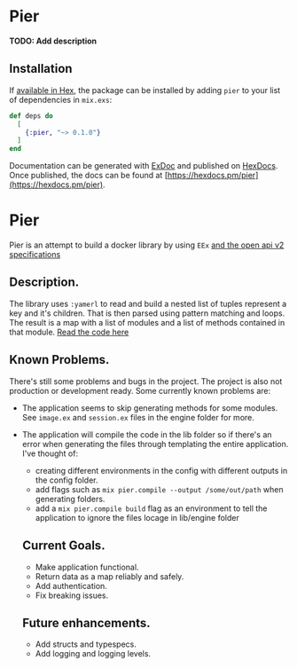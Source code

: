 # Pier

**TODO: Add description**

## Installation

If [available in Hex](https://hex.pm/docs/publish), the package can be installed
by adding `pier` to your list of dependencies in `mix.exs`:

```elixir
def deps do
  [
    {:pier, "~> 0.1.0"}
  ]
end
```

Documentation can be generated with [ExDoc](https://github.com/elixir-lang/ex_doc)
and published on [HexDocs](https://hexdocs.pm). Once published, the docs can
be found at [https://hexdocs.pm/pier](https://hexdocs.pm/pier).


# Pier 
 Pier is an attempt to build a docker library by using `EEx` [and the open api v2 specifications](https://swagger.io/specification/v2/)

## Description.
The library uses `:yamerl` to read and build a nested list of tuples represent a key and it's children. That is then parsed using pattern matching and loops. The result is a map with a list of modules and a list of methods contained in that module. [Read the code here](https://github.com/PabloG6/blob/pier/lib/mix/tasks/compile.pier.ex)

## Known Problems.
There's still some problems and bugs in the project. The project is also not production or development ready. Some currently known problems are:

- The application seems to skip generating methods for some modules. See `image.ex` and `session.ex` files in the engine folder for more.
- The application will compile the code in the lib folder so if there's an error when generating the files through templating the entire application. I've thought of:
  * creating different environments in the config with different outputs in the config folder.
  * add flags such as `mix pier.compile --output /some/out/path` when generating folders.
  * add a `mix pier.compile build` flag as an environment to tell the application to ignore the files locage in lib/engine folder



  ## Current Goals.
  - Make application functional.
  - Return data as a map reliably and safely.
  - Add authentication.
  - Fix breaking issues.

  ## Future enhancements.
  - Add structs and typespecs.
  - Add logging and logging levels.
